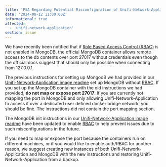 ```yaml
---
title: 'PSA Regarding Potential Misconfiguration of Unifi-Network-Application and MongoDB'
date: '2024-08-12 11:00:00Z'
informational: true
affected:
  - 'unifi-network-application'
section: issue
---
```

We have recently been notified that if [Role Based Access Control (RBAC)](https://www.mongodb.com/docs/manual/core/authorization/#role-based-access-control) is not enabled in MongoDB, the official MongoDB container allows remote access to the db contents over port 27017 without credentials even though the official docs suggest that should only be possible when connecting from 127.0.0.1.

The previous instructions for setting up MongodB we had provided in our [Unifi-Network-Application image readme](https://github.com/linuxserver/docker-unifi-network-application) set up MongoDB without [RBAC](https://www.mongodb.com/docs/manual/core/authorization/#role-based-access-control). If you set up the MongoDB container with the old instructions we had provided, **do not map or expose port 27017**. If you are currently not mapping the port in MongoDB and only allowing Unifi-Network-Application to access it over a dedicated user defined docker bridge network, you should be fine. The instructions did not contain the port mapping section.

The MongoDB init instructions in our [Unifi-Network-Application image readme](https://github.com/linuxserver/docker-unifi-network-application) have been updated to enable [RBAC](https://www.mongodb.com/docs/manual/core/authorization/#role-based-access-control) to help prevent issues due to such misconfigurations in the future.

If you need to map or expose the port because the containers run on different machines, or if you would like to enable auth/RBAC for another reason, we suggest creating new instances of both Unifi-Network-Application and MongoDB with the new instructions and restoring Unifi-Network-Application from a backup.